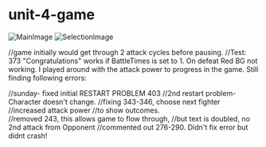 # unit-4-game


![MainImage](jamesravenscroft/unit-4-game/assets/images/RPGtest.PNG)
![SelectionImage](jamesravenscroft/unit-4-game/assets/images/RPGtest2.PNG)


//game initially would get through 2 attack cycles before pausing.
//Test: 373 "Congratulations" works if BattleTimes is set to 1. On defeat Red BG not working.
I played around with the attack power to progress in the game. Still finding following errors:

//sunday- fixed  initial RESTART PROBLEM 403
//2nd restart problem- Character doesn't change.
//fixing 343-346, choose next fighter
//increased attack power
//to show outcomes.
<br>
//removed 243, this allows game to flow through, 
//but text is doubled, no 2nd attack from Opponent
//commented out 276-290. Didn't fix error but didnt crash!
